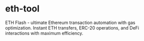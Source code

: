 # eth-tool
ETH Flash - ultimate Ethereum transaction automation with gas optimization. Instant ETH transfers, ERC-20 operations, and DeFi interactions with maximum efficiency.
